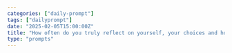 ```yaml
---
categories: ["daily-prompt"]
tags: ["dailyprompt"]
date: "2025-02-05T15:00:00Z"
title: "How often do you truly reflect on yourself, your choices and how you live life?"
type: "prompts"
---
```

